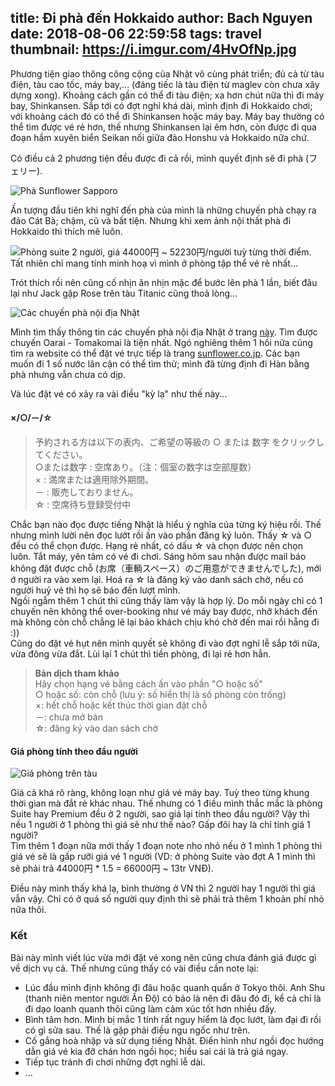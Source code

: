 title: Đi phà đến Hokkaido
author: Bach Nguyen
date: 2018-08-06 22:59:58
tags: travel
thumbnail: https://i.imgur.com/4HvOfNp.jpg
---
Phương tiện giao thông công cộng của Nhật vô cùng phát triển; đủ cả từ tàu điện, tàu cao tốc, máy bay,... (đáng tiếc là tàu điện từ maglev còn chưa xây dựng xong). Khoảng cách gần có thể đi tàu điện; xa hơn chút nữa thì đi máy bay, Shinkansen. Sắp tới có đợt nghỉ khá dài, mình định đi Hokkaido chơi; với khoảng cách đó có thể đi Shinkansen hoặc máy bay. Máy bay thường có thể tìm được vé rẻ hơn, thế nhưng Shinkansen lại êm hơn, còn được đi qua đoạn hầm xuyên biển Seikan nối giữa đảo Honshu và Hokkaido nữa chứ. 

Có điều cả 2 phương tiện đều được đi cả rồi, mình quyết định sẽ đi phà (フェリー).

![Phà Sunflower Sapporo](https://i.imgur.com/4HvOfNp.jpg)

<!-- more -->

Ấn tượng đầu tiên khi nghĩ đến phà của mình là những chuyến phà chạy ra đảo Cát Bà; chậm, cũ và bất tiện. Nhưng khi xem ảnh nội thất phà đi Hokkaido thì thích mê luôn.

![Phòng suite 2 người, giá 44000円 ~ 52230円/người tuỳ từng thời điểm. Tất nhiên chỉ mang tính minh hoạ vì mình ở phòng tập thể vé rẻ nhất...](https://i.imgur.com/aPrgJiQ.jpg) 

Trót thích rồi nên cũng cố nhịn ăn nhịn mặc để bước lên phà 1 lần, biết đâu lại như Jack gặp Rose trên tàu Titanic cũng thoả lòng...

![Các chuyến phà nội địa Nhật](https://i.imgur.com/q1kjaie.gif)

Mình tìm thấy thông tin các chuyến phà nội địa Nhật ở trang [này](https://www.japan-guide.com/e/e2355.html). Tìm được chuyến Oarai - Tomakomai là tiện nhất. Ngó nghiêng thêm 1 hồi nữa cũng tìm ra website có thể đặt vé trực tiếp là trang [sunflower.co.jp](https://www.sunflower.co.jp). Các bạn muốn đi 1 số nước lân cận có thể tìm thử; mình đã từng định đi Hàn bằng phà nhưng vẫn chưa có dịp.

Và lúc đặt vé có xảy ra vài điều "kỳ lạ" như thế này... 

#### ×/○/－/☆

> 予約される方は以下の表内、ご希望の等級の ○ または 数字 をクリックしてください。<br/>
○または数字	: 空席あり。（注：個室の数字は空部屋数）<br/>
×	: 満席または適用除外期間。<br/>
－	: 販売しておりません。<br/>
☆	: 空席待ち登録受付中

Chắc bạn nào đọc được tiếng Nhật là hiểu ý nghĩa của từng ký hiệu rồi. Thế nhưng mình lười nên đọc lướt rồi ấn vào phần đăng ký luôn. Thấy ☆ và ○ đều có thể chọn được. Hạng rẻ nhất, có dấu ☆ và chọn được nên chọn luôn. Tắt máy, yên tâm có vé đi chơi. Sáng hôm sau nhận được mail báo không đặt được chỗ (お席（車輌スペース）のご用意ができませんでした), mới ớ người ra vào xem lại. Hoá ra ☆ là đăng ký vào danh sách chờ, nếu có người huỷ vé thì họ sẽ báo đến lượt mình.<br/>
Ngồi ngẫm thêm 1 chút thì cũng thấy làm vậy là hợp lý. Do mỗi ngày chỉ có 1 chuyến nên không thể over-booking như vé máy bay được, nhỡ khách đến mà không còn chỗ chẳng lẽ lại bảo khách chịu khó chờ đến mai rồi hẵng đi :))<br/>
Cũng do đặt vé hụt nên mình quyết sẽ không đi vào đợt nghỉ lễ sắp tới nữa, vừa đông vừa đắt. Lùi lại 1 chút thì tiền phòng, đi lại rẻ hơn hẳn.

> **Bản dịch tham khảo**<br/>
Hãy chọn hạng vé bằng cách ấn vào phần "○ hoặc số"<br/>
○ hoặc số: còn chỗ (lưu ý: số hiển thị là số phòng còn trống)<br/>
×: hết chỗ hoặc kết thúc thời gian đặt chỗ<br/>
－: chưa mở bán<br/>
☆: đăng ký vào dan sách chờ<br/>

#### Giá phòng tính theo đầu người

![Giá phòng trên tàu](https://i.imgur.com/708llqJ.png)

Giá cả khá rõ ràng, không loạn như giá vé máy bay. Tuỳ theo từng khung thời gian mà đắt rẻ khác nhau. Thế nhưng có 1 điều mình thắc mắc là phòng Suite hay Premium đều ở 2 người, sao giá lại tính theo đầu người? Vậy thì nếu 1 người ở 1 phòng thì giá sẽ như thế nào? Gấp đôi hay là chỉ tính giá 1 người?<br/>
Tìm thêm 1 đoạn nữa mới thấy 1 đoạn note nho nhỏ nếu ở 1 mình 1 phòng thì giá vé sẽ là gấp rưỡi giá vé 1 người (VD: ở phòng Suite vào đợt A 1 mình thì sẽ phải trả 44000円 * 1.5 = 66000円 ~ 13tr VNĐ).

Điều này mình thấy khá lạ, bình thường ở VN thì 2 người hay 1 người thì giá vẫn vậy. Chỉ có ở quá số người quy định thì sẽ phải trả thêm 1 khoản phí nhỏ nữa thôi.

### Kết
Bài này mình viết lúc vừa mới đặt vé xong nên cũng chưa đánh giá được gì về dịch vụ cả. Thế nhưng cũng thấy có vài điều cần note lại:
- Lúc đầu mình định không đi đâu hoặc quanh quẩn ở Tokyo thôi. Anh Shu (thanh niên mentor người Ấn Độ) có bảo là nên đi đâu đó đi, kể cả chỉ là đi dạo loanh quanh thôi cũng làm cảm xúc tốt hơn nhiều đấy.
- Bình tâm hơn. Mình bị mắc 1 tính rất nguy hiểm là đọc lướt, làm đại đi rồi có gì sửa sau. Thế là gặp phải điều ngu ngốc như trên.
- Cố gắng hoà nhập và sử dụng tiếng Nhật. Điển hình như ngồi đọc hướng dẫn giá vé kia đỡ chán hơn ngồi học; hiểu sai cái là trả giá ngay.
- Tiếp tục tránh đi chơi những đợt nghỉ lễ dài.
- ...
